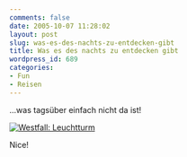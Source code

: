 ```yaml
---
comments: false
date: 2005-10-07 11:28:02
layout: post
slug: was-es-des-nachts-zu-entdecken-gibt
title: Was es des nachts zu entdecken gibt
wordpress_id: 689
categories:
- Fun
- Reisen
---
```


...was tagsüber einfach nicht da ist!

[![Westfall: Leuchtturm](http://static.flickr.com/26/49594662_91bda8f58c.jpg)](http://www.flickr.com/photos/walsweer/49594662/)

Nice!
